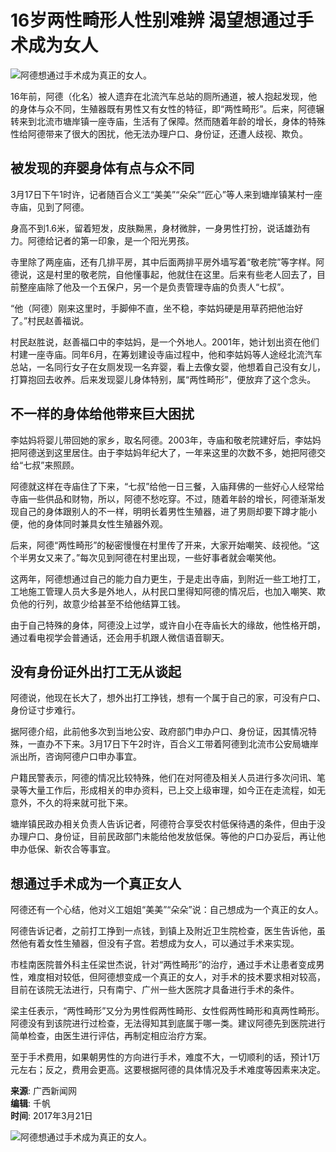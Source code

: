 # 16岁两性畸形人性别难辨 渴望想通过手术成为女人

![阿德想通过手术成为真正的女人。](//rs2.huanqiucdn.cn/huanqi/image/m/share.jpg)

16年前，阿德（化名）被人遗弃在北流汽车总站的厕所通道，被人抱起发现，他的身体与众不同，生殖器既有男性又有女性的特征，即“两性畸形”。后来，阿德辗转来到北流市塘岸镇一座寺庙，生活有了保障。然而随着年龄的增长，身体的特殊性给阿德带来了很大的困扰，他无法办理户口、身份证，还遭人歧视、欺负。

## 被发现的弃婴身体有点与众不同

3月17日下午1时许，记者随百合义工“美美”“朵朵”“匠心”等人来到塘岸镇某村一座寺庙，见到了阿德。

身高不到1.6米，留着短发，皮肤黝黑，身材微胖，一身男性打扮，说话雄劲有力。阿德给记者的第一印象，是一个阳光男孩。

寺里除了两座庙，还有几排平房，其中后面两排平房外墙写着“敬老院”等字样。阿德说，这是村里的敬老院，自他懂事起，他就住在这里。后来有些老人回去了，目前整座庙除了他及一个五保户，另一个是负责管理寺庙的负责人“七叔”。

“他（阿德）刚来这里时，手脚伸不直，坐不稳，李姑妈硬是用草药把他治好了。”村民赵善福说。

村民赵胜说，赵善福口中的李姑妈，是一个外地人。2001年，她计划出资在他们村建一座寺庙。同年6月，在筹划建设寺庙过程中，他和李姑妈等人途经北流汽车总站，一名同行女子在女厕发现一名弃婴，看上去像女婴，他想着自己没有女儿，打算抱回去收养。后来发现婴儿身体特别，属“两性畸形”，便放弃了这个念头。

## 不一样的身体给他带来巨大困扰

李姑妈将婴儿带回她的家乡，取名阿德。2003年，寺庙和敬老院建好后，李姑妈把阿德送到这里居住。由于李姑妈年纪大了，一年来这里的次数不多，她把阿德交给“七叔”来照顾。

阿德就这样在寺庙住了下来，“七叔”给他一日三餐，入庙拜佛的一些好心人经常给寺庙一些供品和财物，所以，阿德不愁吃穿。不过，随着年龄的增长，阿德渐渐发现自己的身体跟别人的不一样，明明长着男性生殖器，进了男厕却要下蹲才能小便，他的身体同时兼具女性生殖器外观。

后来，阿德“两性畸形”的秘密慢慢在村里传了开来，大家开始嘲笑、歧视他。“这个半男女又来了。”每次见到阿德在村里出现，一些好事者就会嘲笑他。

这两年，阿德想通过自己的能力自力更生，于是走出寺庙，到附近一些工地打工，工地施工管理人员大多是外地人，从村民口里得知阿德的情况后，也加入嘲笑、欺负他的行列，故意少给甚至不给他结算工钱。

由于自己特殊的身体，阿德没上过学，或许自小在寺庙长大的缘故，他性格开朗，通过看电视学会普通话，还会用手机跟人微信语音聊天。

## 没有身份证外出打工无从谈起

阿德说，他现在长大了，想外出打工挣钱，想有一个属于自己的家，可没有户口、身份证寸步难行。

据阿德介绍，此前他多次到当地公安、政府部门申办户口、身份证，因其情况特殊，一直办不下来。3月17日下午2时许，百合义工带着阿德到北流市公安局塘岸派出所，咨询阿德户口申办事宜。

户籍民警表示，阿德的情况比较特殊，他们在对阿德及相关人员进行多次问讯、笔录等大量工作后，形成相关的申办资料，已上交上级审理，如今正在走流程，如无意外，不久的将来就可批下来。

塘岸镇民政办相关负责人告诉记者，阿德符合享受农村低保待遇的条件，但由于没办理户口、身份证，目前民政部门未能给他发放低保。等他的户口办妥后，再让他申办低保、新农合等事宜。

## 想通过手术成为一个真正女人

阿德还有一个心结，他对义工姐姐“美美”“朵朵”说：自己想成为一个真正的女人。

阿德告诉记者，之前打工挣到一点钱，到镇上及附近卫生院检查，医生告诉他，虽然他有着女性生殖器，但没有子宫。若想成为女人，可以通过手术来实现。

市桂南医院普外科主任梁世杰说，针对“两性畸形”的治疗，通过手术让患者变成男性，难度相对较低，但阿德想变成一个真正的女人，对手术的技术要求相对较高，目前在该院无法进行，只有南宁、广州一些大医院才具备进行手术的条件。

梁主任表示，“两性畸形”又分为男性假两性畸形、女性假两性畸形和真两性畸形。阿德没有到该院进行过检查，无法得知其到底属于哪一类。建议阿德先到医院进行简单检查，由医生进行评估，再制定相应治疗方案。

至于手术费用，如果朝男性的方向进行手术，难度不大，一切顺利的话，预计1万元左右；反之，费用会更高。这要根据阿德的具体情况及手术难度等因素来决定。

**来源**: 广西新闻网  
**编辑**: 千帆  
**时间**: 2017年3月21日  

![阿德想通过手术成为真正的女人。](//himg2.huanqiucdn.cn/attachment2010/2017/0322/20170322025902251.jpg?imageView2/2/w/750)